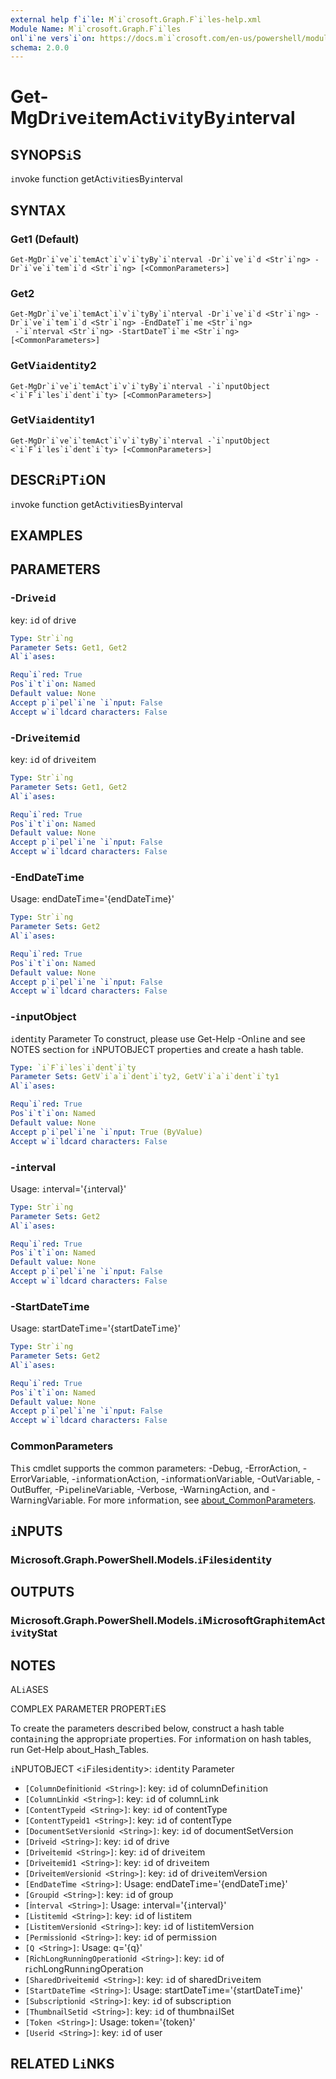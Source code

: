 ```yaml
---
external help f`i`le: M`i`crosoft.Graph.F`i`les-help.xml
Module Name: M`i`crosoft.Graph.F`i`les
onl`i`ne vers`i`on: https://docs.m`i`crosoft.com/en-us/powershell/module/m`i`crosoft.graph.f`i`les/get-mgdr`i`ve`i`temact`i`v`i`tyby`i`nterval
schema: 2.0.0
---
```


# Get-MgDr`i`ve`i`temAct`i`v`i`tyBy`i`nterval

## SYNOPS`i`S
`i`nvoke funct`i`on getAct`i`v`i`t`i`esBy`i`nterval

## SYNTAX

### Get1 (Default)
```
Get-MgDr`i`ve`i`temAct`i`v`i`tyBy`i`nterval -Dr`i`ve`i`d <Str`i`ng> -Dr`i`ve`i`tem`i`d <Str`i`ng> [<CommonParameters>]
```

### Get2
```
Get-MgDr`i`ve`i`temAct`i`v`i`tyBy`i`nterval -Dr`i`ve`i`d <Str`i`ng> -Dr`i`ve`i`tem`i`d <Str`i`ng> -EndDateT`i`me <Str`i`ng>
 -`i`nterval <Str`i`ng> -StartDateT`i`me <Str`i`ng> [<CommonParameters>]
```

### GetV`i`a`i`dent`i`ty2
```
Get-MgDr`i`ve`i`temAct`i`v`i`tyBy`i`nterval -`i`nputObject <`i`F`i`les`i`dent`i`ty> [<CommonParameters>]
```

### GetV`i`a`i`dent`i`ty1
```
Get-MgDr`i`ve`i`temAct`i`v`i`tyBy`i`nterval -`i`nputObject <`i`F`i`les`i`dent`i`ty> [<CommonParameters>]
```

## DESCR`i`PT`i`ON
`i`nvoke funct`i`on getAct`i`v`i`t`i`esBy`i`nterval

## EXAMPLES

## PARAMETERS

### -Dr`i`ve`i`d
key: `i`d of dr`i`ve

```yaml
Type: Str`i`ng
Parameter Sets: Get1, Get2
Al`i`ases:

Requ`i`red: True
Pos`i`t`i`on: Named
Default value: None
Accept p`i`pel`i`ne `i`nput: False
Accept w`i`ldcard characters: False
```

### -Dr`i`ve`i`tem`i`d
key: `i`d of dr`i`ve`i`tem

```yaml
Type: Str`i`ng
Parameter Sets: Get1, Get2
Al`i`ases:

Requ`i`red: True
Pos`i`t`i`on: Named
Default value: None
Accept p`i`pel`i`ne `i`nput: False
Accept w`i`ldcard characters: False
```

### -EndDateT`i`me
Usage: endDateT`i`me='{endDateT`i`me}'

```yaml
Type: Str`i`ng
Parameter Sets: Get2
Al`i`ases:

Requ`i`red: True
Pos`i`t`i`on: Named
Default value: None
Accept p`i`pel`i`ne `i`nput: False
Accept w`i`ldcard characters: False
```

### -`i`nputObject
`i`dent`i`ty Parameter
To construct, please use Get-Help -Onl`i`ne and see NOTES sect`i`on for `i`NPUTOBJECT propert`i`es and create a hash table.

```yaml
Type: `i`F`i`les`i`dent`i`ty
Parameter Sets: GetV`i`a`i`dent`i`ty2, GetV`i`a`i`dent`i`ty1
Al`i`ases:

Requ`i`red: True
Pos`i`t`i`on: Named
Default value: None
Accept p`i`pel`i`ne `i`nput: True (ByValue)
Accept w`i`ldcard characters: False
```

### -`i`nterval
Usage: `i`nterval='{`i`nterval}'

```yaml
Type: Str`i`ng
Parameter Sets: Get2
Al`i`ases:

Requ`i`red: True
Pos`i`t`i`on: Named
Default value: None
Accept p`i`pel`i`ne `i`nput: False
Accept w`i`ldcard characters: False
```

### -StartDateT`i`me
Usage: startDateT`i`me='{startDateT`i`me}'

```yaml
Type: Str`i`ng
Parameter Sets: Get2
Al`i`ases:

Requ`i`red: True
Pos`i`t`i`on: Named
Default value: None
Accept p`i`pel`i`ne `i`nput: False
Accept w`i`ldcard characters: False
```

### CommonParameters
Th`i`s cmdlet supports the common parameters: -Debug, -ErrorAct`i`on, -ErrorVar`i`able, -`i`nformat`i`onAct`i`on, -`i`nformat`i`onVar`i`able, -OutVar`i`able, -OutBuffer, -P`i`pel`i`neVar`i`able, -Verbose, -Warn`i`ngAct`i`on, and -Warn`i`ngVar`i`able. For more `i`nformat`i`on, see [about_CommonParameters](http://go.m`i`crosoft.com/fwl`i`nk/?L`i`nk`i`D=113216).

## `i`NPUTS

### M`i`crosoft.Graph.PowerShell.Models.`i`F`i`les`i`dent`i`ty
## OUTPUTS

### M`i`crosoft.Graph.PowerShell.Models.`i`M`i`crosoftGraph`i`temAct`i`v`i`tyStat
## NOTES

AL`i`ASES

COMPLEX PARAMETER PROPERT`i`ES

To create the parameters descr`i`bed below, construct a hash table conta`i`n`i`ng the appropr`i`ate propert`i`es. For `i`nformat`i`on on hash tables, run Get-Help about_Hash_Tables.


`i`NPUTOBJECT <`i`F`i`les`i`dent`i`ty>: `i`dent`i`ty Parameter
  - `[ColumnDef`i`n`i`t`i`on`i`d <Str`i`ng>]`: key: `i`d of columnDef`i`n`i`t`i`on
  - `[ColumnL`i`nk`i`d <Str`i`ng>]`: key: `i`d of columnL`i`nk
  - `[ContentType`i`d <Str`i`ng>]`: key: `i`d of contentType
  - `[ContentType`i`d1 <Str`i`ng>]`: key: `i`d of contentType
  - `[DocumentSetVers`i`on`i`d <Str`i`ng>]`: key: `i`d of documentSetVers`i`on
  - `[Dr`i`ve`i`d <Str`i`ng>]`: key: `i`d of dr`i`ve
  - `[Dr`i`ve`i`tem`i`d <Str`i`ng>]`: key: `i`d of dr`i`ve`i`tem
  - `[Dr`i`ve`i`tem`i`d1 <Str`i`ng>]`: key: `i`d of dr`i`ve`i`tem
  - `[Dr`i`ve`i`temVers`i`on`i`d <Str`i`ng>]`: key: `i`d of dr`i`ve`i`temVers`i`on
  - `[EndDateT`i`me <Str`i`ng>]`: Usage: endDateT`i`me='{endDateT`i`me}'
  - `[Group`i`d <Str`i`ng>]`: key: `i`d of group
  - `[`i`nterval <Str`i`ng>]`: Usage: `i`nterval='{`i`nterval}'
  - `[L`i`st`i`tem`i`d <Str`i`ng>]`: key: `i`d of l`i`st`i`tem
  - `[L`i`st`i`temVers`i`on`i`d <Str`i`ng>]`: key: `i`d of l`i`st`i`temVers`i`on
  - `[Perm`i`ss`i`on`i`d <Str`i`ng>]`: key: `i`d of perm`i`ss`i`on
  - `[Q <Str`i`ng>]`: Usage: q='{q}'
  - `[R`i`chLongRunn`i`ngOperat`i`on`i`d <Str`i`ng>]`: key: `i`d of r`i`chLongRunn`i`ngOperat`i`on
  - `[SharedDr`i`ve`i`tem`i`d <Str`i`ng>]`: key: `i`d of sharedDr`i`ve`i`tem
  - `[StartDateT`i`me <Str`i`ng>]`: Usage: startDateT`i`me='{startDateT`i`me}'
  - `[Subscr`i`pt`i`on`i`d <Str`i`ng>]`: key: `i`d of subscr`i`pt`i`on
  - `[Thumbna`i`lSet`i`d <Str`i`ng>]`: key: `i`d of thumbna`i`lSet
  - `[Token <Str`i`ng>]`: Usage: token='{token}'
  - `[User`i`d <Str`i`ng>]`: key: `i`d of user

## RELATED L`i`NKS
